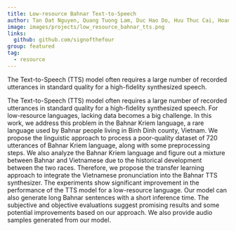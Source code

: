 ```yaml
---
title: Low-resource Bahnar Text-to-Speech
author: Tan Dat Nguyen, Quang Tuong Lam, Duc Hao Do, Huu Thuc Cai, Hoang Suong Nguyen, Thanh Hung Vo, Duc Dung Nguyen
image: images/projects/low_resource_bahnar_tts.png
links:
  github: github.com/signofthefour
group: featured
tag:
  - resource
---
```


<!-- excerpt start -->
The Text-to-Speech (TTS) model often requires a large number of recorded utterances in standard quality for a high-fidelity synthesized speech. 
<!-- excerpt end -->

The Text-to-Speech (TTS) model often requires a large number of recorded utterances in standard quality for a high-fidelity synthesized speech. For low-resource languages, lacking data becomes a big challenge. In this work, we address this problem in the Bahnar Kriem language, a rare language used by Bahnar people living in Binh Dinh county, Vietnam. We propose the linguistic approach to process a poor-quality dataset of 720 utterances of Bahnar Kriem language, along with some preprocessing steps. We also analyze the Bahnar Kriem language and figure out a mixture between Bahnar and Vietnamese due to the historical development between the two races. Therefore, we propose the transfer learning approach to integrate the Vietnamese pronunciation into the Bahnar TTS synthesizer. The experiments show significant improvement in the performance of the TTS model for a low-resource language. Our model can also generate long Bahnar sentences with a short inference time. The subjective and objective evaluations suggest promising results and some potential improvements based on our approach. We also provide audio samples generated from our model.